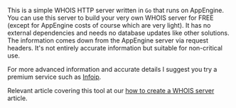 This is a simple WHOIS HTTP server written in `Go` that runs on AppEngine. You can use this server to build your very own WHOIS server for FREE (except for AppEngine costs of course which are very light). It has no external dependencies and needs no database updates like other solutions. The information comes down from the AppEngine server via request headers. It's not entirely accurate information but suitable for non-critical use.

For more advanced information and accurate details I suggest you try a premium service such as [Infoip](https://infoip.io).

Relevant article covering this tool at our [how to create a WHOIS server](https://scrapebot.com/how-to-create-your-own-whois-server/) article.
